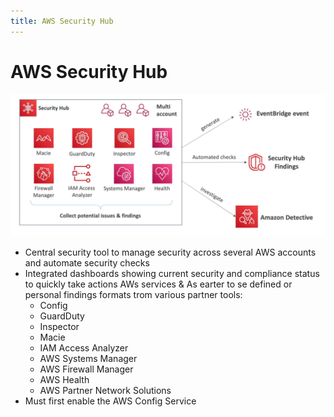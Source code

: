 ```yaml
---
title: AWS Security Hub
---
```

# AWS Security Hub
![Security Hub](./Security-Hub.png)
- Central security tool to manage security across several AWS accounts and automate security checks
- Integrated dashboards showing current security and compliance status to quickly take actions
AWs services & As earter to se defined or personal findings formats trom various
partner tools:
    - Config
    - GuardDuty
    - Inspector
    - Macie
    - IAM Access Analyzer
    - AWS Systems Manager
    - AWS Firewall Manager
    - AWS Health
    - AWS Partner Network Solutions
- Must first enable the AWS Config Service

